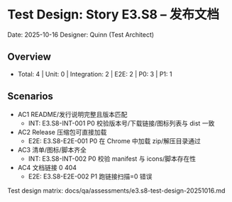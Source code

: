 # Test Design: Story E3.S8 – 发布文档

Date: 2025-10-16
Designer: Quinn (Test Architect)

## Overview
- Total: 4 | Unit: 0 | Integration: 2 | E2E: 2 | P0: 3 | P1: 1

## Scenarios
- AC1 README/发行说明完整且版本匹配
  - INT: E3.S8-INT-001 P0 校验版本号/下载链接/图标列表与 dist 一致
- AC2 Release 压缩包可直接加载
  - E2E: E3.S8-E2E-001 P0 在 Chrome 中加载 zip/解压目录通过
- AC3 清单/图标/脚本齐全
  - INT: E3.S8-INT-002 P0 校验 manifest 与 icons/脚本存在性
- AC4 文档链接 0 404
  - E2E: E3.S8-E2E-002 P1 跑链接扫描=0 错误

Test design matrix: docs/qa/assessments/e3.s8-test-design-20251016.md
